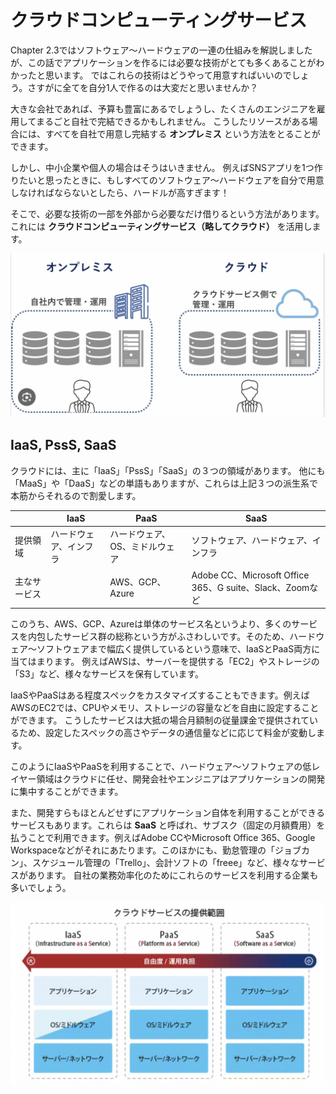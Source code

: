 # クラウドコンピューティングサービス
Chapter 2.3ではソフトウェア〜ハードウェアの一連の仕組みを解説しましたが、この話でアプリケーションを作るには必要な技術がとても多くあることがわかったと思います。
ではこれらの技術はどうやって用意すればいいのでしょう。さすがに全てを自分1人で作るのは大変だと思いませんか？

大きな会社であれば、予算も豊富にあるでしょうし、たくさんのエンジニアを雇用してまるごと自社で完結できるかもしれません。
こうしたリソースがある場合には、すべてを自社で用意し完結する __オンプレミス__ という方法をとることができます。

しかし、中小企業や個人の場合はそうはいきません。
例えばSNSアプリを1つ作りたいと思ったときに、もしすべてのソフトウェア〜ハードウェアを自分で用意しなければならないとしたら、ハードルが高すぎます！

そこで、必要な技術の一部を外部から必要なだけ借りるという方法があります。これには __クラウドコンピューティングサービス（略してクラウド）__ を活用します。

![イメージ図](images/cloud-onpre.png)

## IaaS, PssS, SaaS
クラウドには、主に「IaaS」「PssS」「SaaS」の３つの領域があります。
他にも「MaaS」や「DaaS」などの単語もありますが、これらは上記３つの派生系で本筋からそれるので割愛します。

| | IaaS | PaaS | SaaS |
| --- | --- | --- | --- |
| 提供領域 | ハードウェア、インフラ | ハードウェア、OS、ミドルウェア | ソフトウェア、ハードウェア、インフラ |
| 主なサービス || AWS、GCP、Azure | Adobe CC、Microsoft Office 365、G suite、Slack、Zoomなど |

このうち、AWS、GCP、Azureは単体のサービス名というより、多くのサービスを内包したサービス群の総称という方がふさわしいです。そのため、ハードウェア〜ソフトウェアまで幅広く提供しているという意味で、IaaSとPaaS両方に当てはまります。
例えばAWSは、サーバーを提供する「EC2」やストレージの「S3」など、様々なサービスを保有しています。

IaaSやPaaSはある程度スペックをカスタマイズすることもできます。例えばAWSのEC2では、CPUやメモリ、ストレージの容量などを自由に設定することができます。
こうしたサービスは大抵の場合月額制の従量課金で提供されているため、設定したスペックの高さやデータの通信量などに応じて料金が変動します。

このようにIaaSやPaaSを利用することで、ハードウェア〜ソフトウェアの低レイヤー領域はクラウドに任せ、開発会社やエンジニアはアプリケーションの開発に集中することができます。

また、開発すらもほとんどせずにアプリケーション自体を利用することができるサービスもあります。これらは __SaaS__ と呼ばれ、サブスク（固定の月額費用）を払うことで利用できます。例えばAdobe CCやMicrosoft Office 365、Google Workspaceなどがそれにあたります。このほかにも、勤怠管理の「ジョブカン」、スケジュール管理の「Trello」、会計ソフトの「freee」など、様々なサービスがあります。
自社の業務効率化のためにこれらのサービスを利用する企業も多いでしょう。

![イメージ図](images/ips.png)